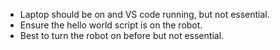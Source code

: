 - Laptop should be on and VS code running, but not essential.
- Ensure the hello world script is on the robot.
- Best to turn the robot on before but not essential.